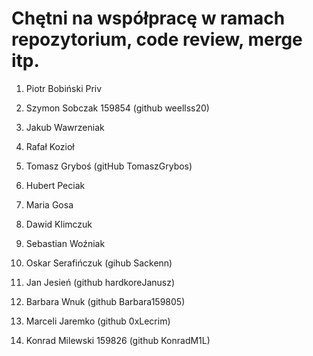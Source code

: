 # Chętni na współpracę w ramach repozytorium, code review, merge itp.

1. Piotr Bobiński Priv
2. Szymon Sobczak 159854 (github weellss20)
3. Jakub Wawrzeniak 
4. Rafał Kozioł
5. Tomasz Gryboś (gitHub TomaszGrybos)
6. Hubert Peciak
7. Maria Gosa
8. Dawid Klimczuk
9. Sebastian Woźniak
10. Oskar Serafińczuk (gihub Sackenn)
11. Jan Jesień (github hardkoreJanusz)
12. Barbara Wnuk (github Barbara159805)

14. Marceli Jaremko (github 0xLecrim)
15. Konrad Milewski 159826 (github KonradM1L)
